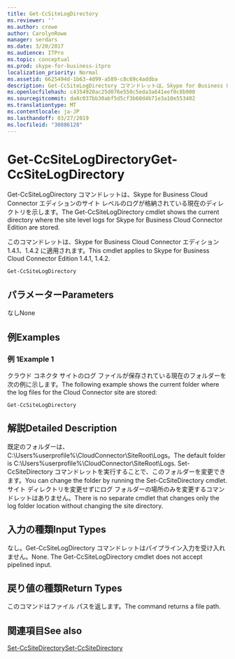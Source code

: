 ```yaml
---
title: Get-CcSiteLogDirectory
ms.reviewer: ''
ms.author: crowe
author: CarolynRowe
manager: serdars
ms.date: 3/20/2017
ms.audience: ITPro
ms.topic: conceptual
ms.prod: skype-for-business-itpro
localization_priority: Normal
ms.assetid: 6625494d-1b63-4d99-a589-c8c69c4addba
description: Get-CcSiteLogDirectory コマンドレットは、Skype for Business Cloud Connector エディションのサイト レベルのログが格納されている現在のディレクトリを示します。
ms.openlocfilehash: c4354920ac25d076e550c5eda3a641eef0c8b900
ms.sourcegitcommit: da8c037bb30abf5d5cf3b60d4b71e3a10e553402
ms.translationtype: MT
ms.contentlocale: ja-JP
ms.lasthandoff: 03/27/2019
ms.locfileid: "30886128"
---
```

# <a name="get-ccsitelogdirectory"></a><span data-ttu-id="31260-103">Get-CcSiteLogDirectory</span><span class="sxs-lookup"><span data-stu-id="31260-103">Get-CcSiteLogDirectory</span></span>
 
<span data-ttu-id="31260-104">Get-CcSiteLogDirectory コマンドレットは、Skype for Business Cloud Connector エディションのサイト レベルのログが格納されている現在のディレクトリを示します。</span><span class="sxs-lookup"><span data-stu-id="31260-104">The Get-CcSiteLogDirectory cmdlet shows the current directory where the site level logs for Skype for Business Cloud Connector Edition are stored.</span></span> 
  
<span data-ttu-id="31260-105">このコマンドレットは、Skype for Business Cloud Connector エディション 1.4.1、1.4.2 に適用されます。</span><span class="sxs-lookup"><span data-stu-id="31260-105">This cmdlet applies to Skype for Business Cloud Connector Edition 1.4.1, 1.4.2.</span></span>
  
```
Get-CcSiteLogDirectory
```

## <a name="parameters"></a><span data-ttu-id="31260-106">パラメーター</span><span class="sxs-lookup"><span data-stu-id="31260-106">Parameters</span></span>

<span data-ttu-id="31260-107">なし</span><span class="sxs-lookup"><span data-stu-id="31260-107">None</span></span>
  
## <a name="examples"></a><span data-ttu-id="31260-108">例</span><span class="sxs-lookup"><span data-stu-id="31260-108">Examples</span></span>
<span data-ttu-id="31260-109"><a name="Examples"> </a></span><span class="sxs-lookup"><span data-stu-id="31260-109"></span></span>

### <a name="example-1"></a><span data-ttu-id="31260-110">例 1</span><span class="sxs-lookup"><span data-stu-id="31260-110">Example 1</span></span>

<span data-ttu-id="31260-111">クラウド コネクタ サイトのログ ファイルが保存されている現在のフォルダーを次の例に示します。</span><span class="sxs-lookup"><span data-stu-id="31260-111">The following example shows the current folder where the log files for the Cloud Connector site are stored:</span></span>
  
```
Get-CcSiteLogDirectory
```

## <a name="detailed-description"></a><span data-ttu-id="31260-112">解説</span><span class="sxs-lookup"><span data-stu-id="31260-112">Detailed Description</span></span>
<span data-ttu-id="31260-113"><a name="DetailedDescription"> </a></span><span class="sxs-lookup"><span data-stu-id="31260-113"></span></span>

<span data-ttu-id="31260-114">既定のフォルダーは、C:\Users\%userprofile%\CloudConnector\SiteRoot\Logs。</span><span class="sxs-lookup"><span data-stu-id="31260-114">The default folder is C:\Users\%userprofile%\CloudConnector\SiteRoot\Logs.</span></span> <span data-ttu-id="31260-115">Set-CcSiteDirectory コマンドレットを実行することで、このフォルダーを変更できます。</span><span class="sxs-lookup"><span data-stu-id="31260-115">You can change the folder by running the Set-CcSiteDirectory cmdlet.</span></span> <span data-ttu-id="31260-116">サイト ディレクトリを変更せずにログ フォルダーの場所のみを変更するコマンドレットはありません。</span><span class="sxs-lookup"><span data-stu-id="31260-116">There is no separate cmdlet that changes only the log folder location without changing the site directory.</span></span>
  
## <a name="input-types"></a><span data-ttu-id="31260-117">入力の種類</span><span class="sxs-lookup"><span data-stu-id="31260-117">Input Types</span></span>
<span data-ttu-id="31260-118"><a name="InputTypes"> </a></span><span class="sxs-lookup"><span data-stu-id="31260-118"></span></span>

<span data-ttu-id="31260-p102">なし。Get-CcSiteLogDirectory コマンドレットはパイプライン入力を受け入れません。</span><span class="sxs-lookup"><span data-stu-id="31260-p102">None. The Get-CcSiteLogDirectory cmdlet does not accept pipelined input.</span></span>
  
## <a name="return-types"></a><span data-ttu-id="31260-121">戻り値の種類</span><span class="sxs-lookup"><span data-stu-id="31260-121">Return Types</span></span>
<span data-ttu-id="31260-122"><a name="ReturnTypes"> </a></span><span class="sxs-lookup"><span data-stu-id="31260-122"></span></span>

<span data-ttu-id="31260-123">このコマンドはファイル パスを返します。</span><span class="sxs-lookup"><span data-stu-id="31260-123">The command returns a file path.</span></span>
  
## <a name="see-also"></a><span data-ttu-id="31260-124">関連項目</span><span class="sxs-lookup"><span data-stu-id="31260-124">See also</span></span>
<span data-ttu-id="31260-125"><a name="ReturnTypes"> </a></span><span class="sxs-lookup"><span data-stu-id="31260-125"></span></span>

[<span data-ttu-id="31260-126">Set-CcSiteDirectory</span><span class="sxs-lookup"><span data-stu-id="31260-126">Set-CcSiteDirectory</span></span>](set-ccsitedirectory.md)
  

